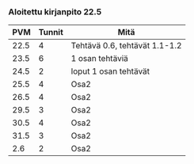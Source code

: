 ### Aloitettu kirjanpito 22.5

|PVM|Tunnit|Mitä|
|---|---|---|
|22.5|4|Tehtävä 0.6, tehtävät 1.1-1.2|
|23.5|6|1 osan tehtäviä|
|24.5|2|loput 1 osan tehtävät|
|25.5|4|Osa2|
|26.5|4|Osa2|
|29.5|3|Osa2|
|30.5|4|Osa2|
|31.5|3|Osa2|
|2.6|2|Osa2|

